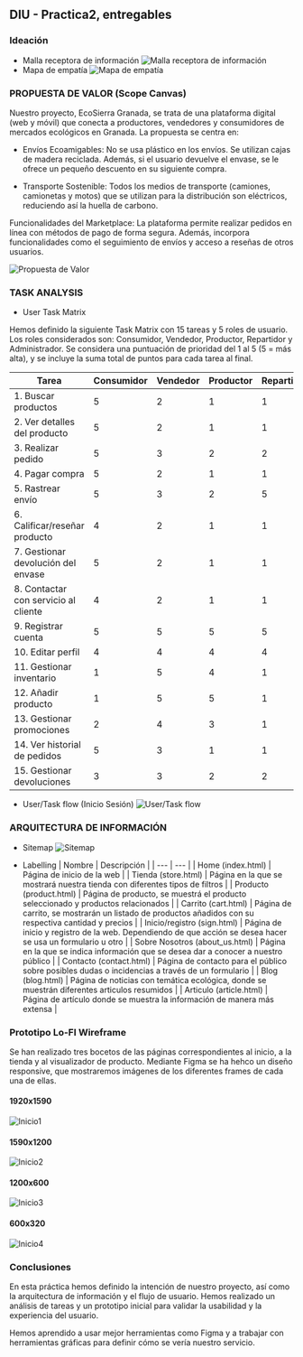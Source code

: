 ## DIU - Practica2, entregables

### Ideación 
* Malla receptora de información
![Malla receptora de información](FEEDBACK_CAPTURE_GRID.png)
* Mapa de empatía
![Mapa de empatía](EMPATHY_MAP.png)


### PROPUESTA DE VALOR (Scope Canvas)

Nuestro proyecto, EcoSierra Granada, se trata de una plataforma digital (web y móvil) que conecta a productores, vendedores y consumidores de mercados ecológicos en Granada. La propuesta se centra en:

- Envíos Ecoamigables:
No se usa plástico en los envíos. Se utilizan cajas de madera reciclada. Además, si el usuario devuelve el envase, se le ofrece un pequeño descuento en su siguiente compra.

- Transporte Sostenible:
Todos los medios de transporte (camiones, camionetas y motos) que se utilizan para la distribución son eléctricos, reduciendo así la huella de carbono.

Funcionalidades del Marketplace:
La plataforma permite realizar pedidos en línea con métodos de pago de forma segura. Además, incorpora funcionalidades como el seguimiento de envíos y acceso a reseñas de otros usuarios.

![Propuesta de Valor](SCOPE_CANVAS.png)


### TASK ANALYSIS

* User Task Matrix

Hemos definido la siguiente Task Matrix con 15 tareas y 5 roles de usuario. Los roles considerados son: Consumidor, Vendedor, Productor, Repartidor y Administrador. Se considera una puntuación de prioridad del 1 al 5 (5 = más alta), y se incluye la suma total de puntos para cada tarea al final.

| Tarea                                    | Consumidor | Vendedor | Productor | Repartidor | Administrador | Total |
|------------------------------------------|------------|----------|-----------|------------|---------------|-------|
| 1. Buscar productos                      | 5          | 2        | 1         | 1          | 2             | 11    |
| 2. Ver detalles del producto             | 5          | 2        | 1         | 1          | 1             | 10    |
| 3. Realizar pedido                        | 5          | 3        | 2         | 2          | 2             | 14    |
| 4. Pagar compra                           | 5          | 2        | 1         | 1          | 1             | 10    |
| 5. Rastrear envío                         | 5          | 3        | 2         | 5          | 2             | 17    |
| 6. Calificar/reseñar producto             | 4          | 2        | 1         | 1          | 1             | 9     |
| 7. Gestionar devolución del envase        | 5          | 2        | 1         | 1          | 2             | 11    |
| 8. Contactar con servicio al cliente      | 4          | 2        | 1         | 1          | 3             | 11    |
| 9. Registrar cuenta                       | 5          | 5        | 5         | 5          | 3             | 23    |
| 10. Editar perfil                         | 4          | 4        | 4         | 4          | 2             | 18    |
| 11. Gestionar inventario                  | 1          | 5        | 4         | 1          | 3             | 14    |
| 12. Añadir producto                       | 1          | 5        | 5         | 1          | 3             | 15    |
| 13. Gestionar promociones                 | 2          | 4        | 3         | 1          | 3             | 13    |
| 14. Ver historial de pedidos              | 5          | 3        | 1         | 1          | 2             | 12    |
| 15. Gestionar devoluciones                | 3          | 3        | 2         | 2          | 3             | 13    |

* User/Task flow (Inicio Sesión)
![User/Task flow](TASK_FLOW.png)


### ARQUITECTURA DE INFORMACIÓN

* Sitemap
![Sitemap](SITEMAP.png)

* Labelling
  | Nombre | Descripción |
  | --- | --- |
  | Home (index.html) | Página de inicio de la web |
  | Tienda (store.html) | Página en la que se mostrará nuestra tienda con diferentes tipos de filtros |
  | Producto (product.html) | Página de producto, se muestrá el producto seleccionado y productos relacionados |
  | Carrito (cart.html) | Página de carrito, se mostrarán un listado de productos añadidos con su respectiva cantidad y precios |
  | Inicio/registro (sign.html) | Página de inicio y registro de la web. Dependiendo de que acción se desea hacer se usa un formulario u otro |
  | Sobre Nosotros (about_us.html) | Página en la que se indica información que se desea dar a conocer a nuestro público |
  | Contacto (contact.html) | Página de contacto para el público sobre posibles dudas o incidencias a través de un formulario |
  | Blog (blog.html) | Página de noticias con temática ecológica, donde se muestrán diferentes articulos resumidos |
  | Articulo (article.html) | Página de artículo donde se muestra la información de manera más extensa |


### Prototipo Lo-FI Wireframe 
Se han realizado tres bocetos de las páginas correspondientes al inicio, a la tienda y al visualizador de producto. Mediante Figma se ha hehco un diseño responsive, que mostraremos imágenes de los diferentes frames de cada una de ellas.

#### 1920x1590
![Inicio1](INICIO_1920_1590.png)

#### 1590x1200
![Inicio2](INICIO_1590_1024.png)

#### 1200x600
![Inicio3](INICIO_1024_600.png)

#### 600x320
![Inicio4](INICIO_600_320.png)


### Conclusiones  
En esta práctica hemos definido la intención de nuestro proyecto, así como la arquitectura de información y el flujo de usuario. Hemos realizado un análisis de tareas y un prototipo inicial para validar la usabilidad y la experiencia del usuario.

Hemos aprendido a usar mejor herramientas como Figma y a trabajar con herramientas gráficas para definir cómo se vería nuestro servicio.



